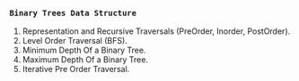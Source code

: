 ### ```Binary Trees Data Structure```

1. Representation and Recursive Traversals (PreOrder, Inorder, PostOrder).
2. Level Order Traversal (BFS).
3. Minimum Depth Of a Binary Tree.
4. Maximum Depth Of a Binary Tree.
5. Iterative Pre Order Traversal.
